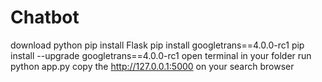 # Chatbot
download python 
pip install Flask
pip install googletrans==4.0.0-rc1
pip install --upgrade googletrans==4.0.0-rc1
open terminal in your folder 
run python app.py
copy the http://127.0.0.1:5000 on your search browser
